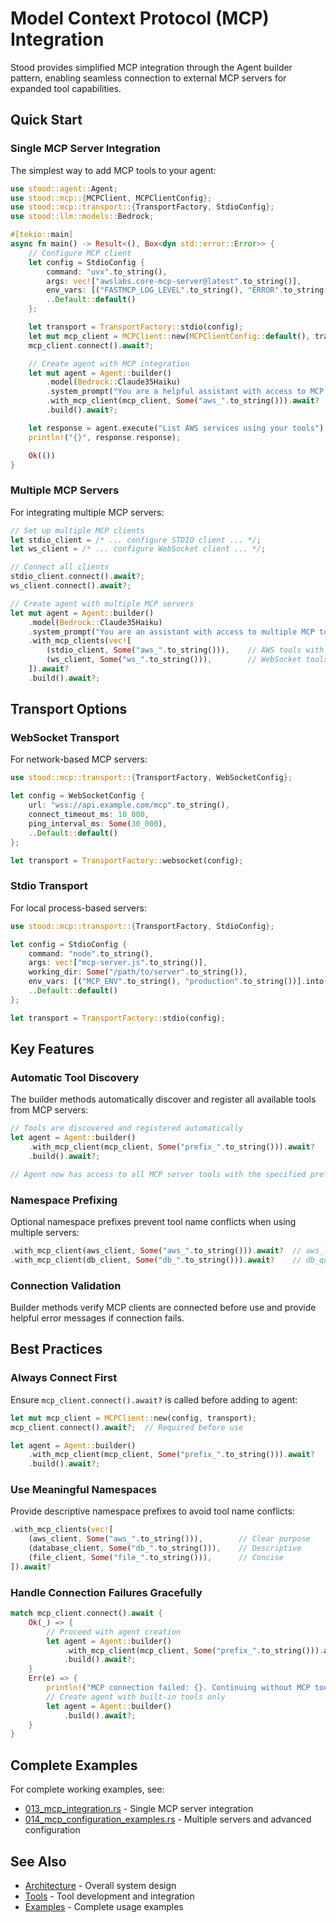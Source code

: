 # Model Context Protocol (MCP) Integration

Stood provides simplified MCP integration through the Agent builder pattern, enabling seamless connection to external MCP servers for expanded tool capabilities.

## Quick Start

### Single MCP Server Integration

The simplest way to add MCP tools to your agent:

```rust
use stood::agent::Agent;
use stood::mcp::{MCPClient, MCPClientConfig};
use stood::mcp::transport::{TransportFactory, StdioConfig};
use stood::llm::models::Bedrock;

#[tokio::main]
async fn main() -> Result<(), Box<dyn std::error::Error>> {
    // Configure MCP client
    let config = StdioConfig {
        command: "uvx".to_string(),
        args: vec!["awslabs.core-mcp-server@latest".to_string()],
        env_vars: [("FASTMCP_LOG_LEVEL".to_string(), "ERROR".to_string())].into(),
        ..Default::default()
    };

    let transport = TransportFactory::stdio(config);
    let mut mcp_client = MCPClient::new(MCPClientConfig::default(), transport);
    mcp_client.connect().await?;

    // Create agent with MCP integration
    let mut agent = Agent::builder()
        .model(Bedrock::Claude35Haiku)
        .system_prompt("You are a helpful assistant with access to MCP tools.")
        .with_mcp_client(mcp_client, Some("aws_".to_string())).await?
        .build().await?;

    let response = agent.execute("List AWS services using your tools").await?;
    println!("{}", response.response);

    Ok(())
}
```

### Multiple MCP Servers

For integrating multiple MCP servers:

```rust
// Set up multiple MCP clients
let stdio_client = /* ... configure STDIO client ... */;
let ws_client = /* ... configure WebSocket client ... */;

// Connect all clients
stdio_client.connect().await?;
ws_client.connect().await?;

// Create agent with multiple MCP servers
let mut agent = Agent::builder()
    .model(Bedrock::Claude35Haiku)
    .system_prompt("You are an assistant with access to multiple MCP tool sets.")
    .with_mcp_clients(vec![
        (stdio_client, Some("aws_".to_string())),    // AWS tools with aws_ prefix
        (ws_client, Some("ws_".to_string())),        // WebSocket tools with ws_ prefix
    ]).await?
    .build().await?;
```

## Transport Options

### WebSocket Transport

For network-based MCP servers:

```rust
use stood::mcp::transport::{TransportFactory, WebSocketConfig};

let config = WebSocketConfig {
    url: "wss://api.example.com/mcp".to_string(),
    connect_timeout_ms: 10_000,
    ping_interval_ms: Some(30_000),
    ..Default::default()
};

let transport = TransportFactory::websocket(config);
```

### Stdio Transport  

For local process-based servers:

```rust
use stood::mcp::transport::{TransportFactory, StdioConfig};

let config = StdioConfig {
    command: "node".to_string(),
    args: vec!["mcp-server.js".to_string()],
    working_dir: Some("/path/to/server".to_string()),
    env_vars: [("MCP_ENV".to_string(), "production".to_string())].into(),
    ..Default::default()
};

let transport = TransportFactory::stdio(config);
```

## Key Features

### Automatic Tool Discovery
The builder methods automatically discover and register all available tools from MCP servers:

```rust
// Tools are discovered and registered automatically
let agent = Agent::builder()
    .with_mcp_client(mcp_client, Some("prefix_".to_string())).await?
    .build().await?;

// Agent now has access to all MCP server tools with the specified prefix
```

### Namespace Prefixing
Optional namespace prefixes prevent tool name conflicts when using multiple servers:

```rust
.with_mcp_client(aws_client, Some("aws_".to_string())).await?  // aws_list_buckets
.with_mcp_client(db_client, Some("db_".to_string())).await?    // db_query
```

### Connection Validation
Builder methods verify MCP clients are connected before use and provide helpful error messages if connection fails.

## Best Practices

### Always Connect First
Ensure `mcp_client.connect().await?` is called before adding to agent:

```rust
let mut mcp_client = MCPClient::new(config, transport);
mcp_client.connect().await?;  // Required before use

let agent = Agent::builder()
    .with_mcp_client(mcp_client, Some("prefix_".to_string())).await?
    .build().await?;
```

### Use Meaningful Namespaces
Provide descriptive namespace prefixes to avoid tool name conflicts:

```rust
.with_mcp_clients(vec![
    (aws_client, Some("aws_".to_string())),        // Clear purpose
    (database_client, Some("db_".to_string())),    // Descriptive
    (file_client, Some("file_".to_string())),      // Concise
]).await?
```

### Handle Connection Failures Gracefully
```rust
match mcp_client.connect().await {
    Ok(_) => {
        // Proceed with agent creation
        let agent = Agent::builder()
            .with_mcp_client(mcp_client, Some("prefix_".to_string())).await?
            .build().await?;
    }
    Err(e) => {
        println!("MCP connection failed: {}. Continuing without MCP tools.", e);
        // Create agent with built-in tools only
        let agent = Agent::builder()
            .build().await?;
    }
}
```

## Complete Examples

For complete working examples, see:
- [013_mcp_integration.rs](../examples/013_mcp_integration.rs) - Single MCP server integration
- [014_mcp_configuration_examples.rs](../examples/014_mcp_configuration_examples.rs) - Multiple servers and advanced configuration

## See Also

- [Architecture](architecture.md) - Overall system design
- [Tools](tools.md) - Tool development and integration
- [Examples](examples.md) - Complete usage examples